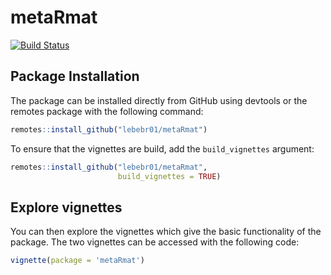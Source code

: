 # metaRmat

[![Build Status](https://travis-ci.org/lebebr01/metaRmat.svg?branch=master)](https://travis-ci.org/lebebr01/metaRmat)

## Package Installation

The package can be installed directly from GitHub using devtools or the remotes package with the following command:


```r
remotes::install_github("lebebr01/metaRmat")
```

To ensure that the vignettes are build, add the `build_vignettes` argument:


```r
remotes::install_github("lebebr01/metaRmat",
                        build_vignettes = TRUE)
```

## Explore vignettes
You can then explore the vignettes which give the basic functionality of the package. The two vignettes can be accessed with the following code:


```r
vignette(package = 'metaRmat')
```


